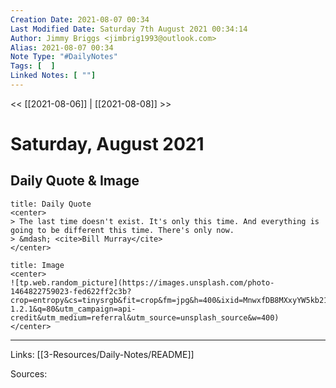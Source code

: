 ```yaml
---
Creation Date: 2021-08-07 00:34
Last Modified Date: Saturday 7th August 2021 00:34:14
Author: Jimmy Briggs <jimbrig1993@outlook.com>
Alias: 2021-08-07 00:34
Note Type: "#DailyNotes"
Tags: [  ]
Linked Notes: [ ""]
---
```


<< [[2021-08-06]] | [[2021-08-08]] >>

# Saturday, August 2021

## Daily Quote & Image

```ad-quote
title: Daily Quote
<center>
> The last time doesn't exist. It's only this time. And everything is going to be different this time. There's only now.
> &mdash; <cite>Bill Murray</cite>
</center>
```

```ad-info
title: Image
<center>
![tp.web.random_picture](https://images.unsplash.com/photo-1464822759023-fed622ff2c3b?crop=entropy&cs=tinysrgb&fit=crop&fm=jpg&h=400&ixid=MnwxfDB8MXxyYW5kb218MHx8bGFuZHNjYXBlLHdhdGVyLHNwYWNlLHN1bixza3lsaW5lfHx8fHx8MTYyODMxMDg1NQ&ixlib=rb-1.2.1&q=80&utm_campaign=api-credit&utm_medium=referral&utm_source=unsplash_source&w=400)
</center>
```

***

Links: [[3-Resources/Daily-Notes/README]]

Sources: 